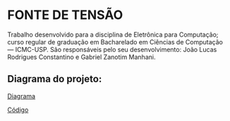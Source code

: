 # FONTE DE TENSÃO

  Trabalho desenvolvido para a disciplina de Eletrônica para Computação; curso regular de graduação em Bacharelado em Ciências de Computação — ICMC-USP. São responsáveis pelo seu desenvolvimento: João Lucas Rodrigues Constantino e Gabriel Zanotim Manhani.

## Diagrama do projeto:

[Diagrama](falstad-circuit-diagram.png)

[Código](falstad-circuit-code.txt)
